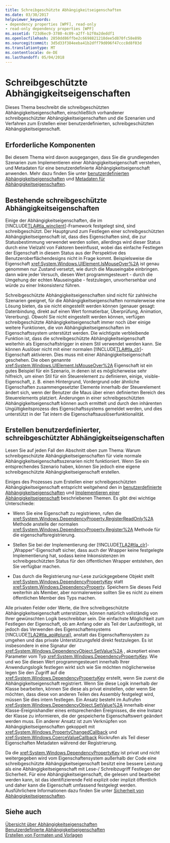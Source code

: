 ```yaml
---
title: Schreibgeschützte Abhängigkeitseigenschaften
ms.date: 03/30/2017
helpviewer_keywords:
- dependency properties [WPF], read-only
- read-only dependency properties [WPF]
ms.assetid: f23d6ec9-3780-4c09-a2ff-b2f0a2deddf1
ms.openlocfilehash: 2850dd86ffbe2c6698821218dee5d870fc58e89b
ms.sourcegitcommit: 3d5d33f384eeba41b2dff79d096f47ccc8d8f03d
ms.translationtype: MT
ms.contentlocale: de-DE
ms.lasthandoff: 05/04/2018
---
```

# <a name="read-only-dependency-properties"></a>Schreibgeschützte Abhängigkeitseigenschaften
Dieses Thema beschreibt die schreibgeschützten Abhängigkeitseigenschaften, einschließlich vorhandener schreibgeschützter Abhängigkeitseigenschaften und die Szenarien und Verfahren zum Erstellen einer benutzerdefinierten, schreibgeschützten Abhängigkeitseigenschaft.  
  

  
<a name="prerequisites"></a>   
## <a name="prerequisites"></a>Erforderliche Komponenten  
 Bei diesem Thema wird davon ausgegangen, dass Sie die grundlegenden Szenarien zum Implementieren einer Abhängigkeitseigenschaft verstehen, und Metadaten für eine benutzerdefinierte Abhängigkeitseigenschaft anwenden. Mehr dazu finden Sie unter [benutzerdefinierten Abhängigkeitseigenschaften](../../../../docs/framework/wpf/advanced/custom-dependency-properties.md) und [Metadaten für Abhängigkeitseigenschaften](../../../../docs/framework/wpf/advanced/dependency-property-metadata.md).  
  
<a name="existing"></a>   
## <a name="existing-read-only-dependency-properties"></a>Bestehende schreibgeschützte Abhängigkeitseigenschaften  
 Einige der Abhängigkeitseigenschaften, die im [!INCLUDE[TLA#tla_winclient](../../../../includes/tlasharptla-winclient-md.md)]-Framework festgelegt sind, sind schreibgeschützt. Der Hauptgrund zum Festlegen einer schreibgeschützten Abhängigkeitseigenschaft ist, dass dies Eigenschaften sind, die zur Statusbestimmung verwendet werden sollen, allerdings wird dieser Status durch eine Vielzahl von Faktoren beeinflusst, wobei das einfache Festlegen der Eigenschaft in diesem Status aus der Perspektive des Benutzeroberflächendesigns nicht in Frage kommt. Beispielsweise die Eigenschaft <xref:System.Windows.UIElement.IsMouseOver%2A> ist genau genommen nur Zustand versetzt, wie durch die Mauseingabe einbringen. dann wäre jeder Versuch, diesen Wert programmgesteuert - durch die Umgehung der echten Mauseingabe - festzulegen, unvorhersehbar und würde zu einer Inkonsistenz führen.  
  
 Schreibgeschützte Abhängigkeitseigenschaften sind nicht für zahlreiche Szenarien geeignet, für die Abhängigkeitseigenschaften normalerweise eine Lösung bieten, da sie nicht eingestellt werden können (genauer gesagt: Datenbindung, direkt auf einen Wert formatierbar, Überprüfung, Animation, Vererbung). Obwohl Sie nicht eingestellt werden können, verfügen schreibgeschützte Abhängigkeitseigenschaft immer noch über einige weitere Funktionen, die von Abhängigkeitseigenschaften im Eigenschaftssystem unterstützt werden. Die wichtigste verbleibende Funktion ist, dass die schreibgeschützte Abhängigkeitseigenschaft weiterhin als Eigenschaftstrigger in einem Stil verwendet werden kann. Sie können Auslöser nicht mit einer normalen [!INCLUDE[TLA#tla_clr](../../../../includes/tlasharptla-clr-md.md)]-Eigenschaft aktivieren. Dies muss mit einer Abhängigkeitseigenschaft geschehen. Die oben genannte <xref:System.Windows.UIElement.IsMouseOver%2A> Eigenschaft ist ein gutes Beispiel für ein Szenario, in denen ist es möglicherweise sehr hilfreich, um einen Stil für ein Steuerelement zu definieren, einige, visible-Eigenschaft, z. B. einen Hintergrund, Vordergrund oder ähnliche Eigenschaften zusammengesetzter Elemente innerhalb der Steuerelement ändert sich, wenn der Benutzer die Maus über einen definierten Bereich des Steuerelements platziert. Änderungen in einer schreibgeschützten Abhängigkeitseigenschaft können auch ermittelt und durch den inhärenten Ungültigkeitsprozess des Eigenschaftssystems gemeldet werden, und dies unterstützt in der Tat intern die Eigenschaftsauslöserfunktionalität.  
  
<a name="new"></a>   
## <a name="creating-custom-read-only-dependency-properties"></a>Erstellen benutzerdefinierter, schreibgeschützter Abhängigkeitseigenschaften  
 Lesen Sie auf jeden Fall den Abschnitt oben zum Thema: Warum schreibgeschützte Abhängigkeitseigenschaften für viele normale Abhängigkeitseigenschaftsszenarien nicht funktioniert. Wenn Sie ein entsprechendes Szenario haben, können Sie jedoch eine eigene schreibgeschützte Abhängigkeitseigenschaft erstellen.  
  
 Einiges des Prozesses zum Erstellen einer schreibgeschützten Abhängigkeitseigenschaft entspricht weitgehend den in [benutzerdefinierte Abhängigkeitseigenschaften](../../../../docs/framework/wpf/advanced/custom-dependency-properties.md) und [Implementieren einer Abhängigkeitseigenschaft](../../../../docs/framework/wpf/advanced/how-to-implement-a-dependency-property.md) beschriebenen Themen. Es gibt drei wichtige Unterschiede:  
  
-   Wenn Sie eine Eigenschaft zu registrieren, rufen die <xref:System.Windows.DependencyProperty.RegisterReadOnly%2A> Methode anstelle der normalen <xref:System.Windows.DependencyProperty.Register%2A> Methode für die eigenschaftsregistrierung.  
  
-   Stellen Sie bei der Implementierung der [!INCLUDE[TLA2#tla_clr](../../../../includes/tla2sharptla-clr-md.md)]-„Wrapper“-Eigenschaft sicher, dass auch der Wrapper keine festgelegte Implementierung hat, sodass keine Inkonsistenzen im schreibgeschützten Status für den öffentlichen Wrapper entstehen, den Sie verfügbar machen.  
  
-   Das durch die Registrierung nur-Lese zurückgegebene Objekt stellt <xref:System.Windows.DependencyPropertyKey> statt <xref:System.Windows.DependencyProperty>. Speichern Sie dieses Feld weiterhin als Member, aber normalerweise sollten Sie es nicht zu einem öffentlichen Member des Typs machen.  
  
 Alle privaten Felder oder Werte, die Ihre schreibgeschützte Abhängigkeitseigenschaft unterstützen, können natürlich vollständig von Ihrer gewünschten Logik beschreibbar sein. Die einfachste Möglichkeit zum Festlegen der Eigenschaft, ob am Anfang oder als Teil der Laufzeitlogik, ist jedoch das Verwenden des Eigenschaftensystems [!INCLUDE[TLA2#tla_api#plural](../../../../includes/tla2sharptla-apisharpplural-md.md)], anstatt das Eigenschaftensystem zu umgehen und das private Unterstützungsfeld direkt festzulegen. Es ist insbesondere in eine Signatur der <xref:System.Windows.DependencyObject.SetValue%2A> , akzeptiert einen Parameter vom Typ <xref:System.Windows.DependencyPropertyKey>. Wie und wo Sie diesen Wert programmgesteuert innerhalb Ihrer Anwendungslogik festlegen wirkt sich wie Sie möchten möglicherweise legen Sie den Zugriff auf die <xref:System.Windows.DependencyPropertyKey> erstellt, wenn Sie zuerst die Abhängigkeitseigenschaft registriert. Wenn Sie diese Logik innerhalb der Klasse bearbeiten, können Sie diese als privat einstellen, oder wenn Sie möchten, dass diese von anderen Teilen des Assembly festgelegt wird, müssen Sie dies intern festlegen. Ein Ansatz besteht im Aufrufen <xref:System.Windows.DependencyObject.SetValue%2A> innerhalb einer Klasse-Ereignishandler eines entsprechenden Ereignisses, die eine Instanz der Klasse zu informieren, die der gespeicherte Eigenschaftswert geändert werden muss. Ein anderer Ansatz ist zum Verknüpfen von Abhängigkeitseigenschaften gekoppelt mit <xref:System.Windows.PropertyChangedCallback> und <xref:System.Windows.CoerceValueCallback> Rückrufen als Teil dieser Eigenschaften Metadaten während der Registrierung.  
  
 Da die <xref:System.Windows.DependencyPropertyKey> ist privat und nicht weitergegeben wird vom Eigenschaftensystem außerhalb der Code eine schreibgeschützte Abhängigkeitseigenschaft besitzt eine bessere Leistung als eine Abhängigkeitseigenschaft mit Lese-/ Schreibzugriff Festlegen der Sicherheit. Für eine Abhängigkeitseigenschaft, die gelesen und bearbeitet werden kann, ist das identifizierende Feld explizit oder implizit öffentlich und daher kann die Eigenschaft umfassend festgelegt werden. Ausführlichere Informationen dazu finden Sie unter [Sicherheit von Abhängigkeitseigenschaften](../../../../docs/framework/wpf/advanced/dependency-property-security.md).  
  
## <a name="see-also"></a>Siehe auch  
 [Übersicht über Abhängigkeitseigenschaften](../../../../docs/framework/wpf/advanced/dependency-properties-overview.md)  
 [Benutzerdefinierte Abhängigkeitseigenschaften](../../../../docs/framework/wpf/advanced/custom-dependency-properties.md)  
 [Erstellen von Formaten und Vorlagen](../../../../docs/framework/wpf/controls/styling-and-templating.md)

